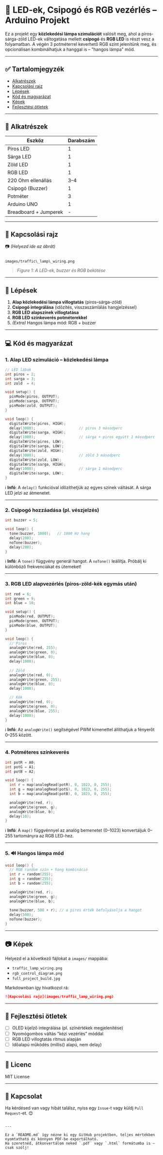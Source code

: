 
# 🚦 LED-ek, Csipogó és RGB vezérlés – Arduino Projekt

Ez a projekt egy **közlekedési lámpa szimulációt** valósít meg, ahol a piros-sárga-zöld LED-ek váltogatása mellett **csipogó** és **RGB LED** is részt vesz a folyamatban. A végén 3 potméterrel keverhető RGB színt jelenítünk meg, és opcionálisan kombinálhatjuk a hanggal is – "hangos lámpa" mód.

---

## ✅ Tartalomjegyzék

- [Alkatrészek](#alkatrészek)
- [Kapcsolási rajz](#kapcsolási-rajz)
- [Lépések](#lépések)
- [Kód és magyarázat](#kód-és-magyarázat)
- [Képek](#képek)
- [Fejlesztési ötletek](#fejlesztési-ötletek)

---

## 🧰 Alkatrészek

| Eszköz            | Darabszám |
|-------------------|-----------|
| Piros LED         | 1         |
| Sárga LED         | 1         |
| Zöld LED          | 1         |
| RGB LED           | 1         |
| 220 Ohm ellenállás| 3–4       |
| Csipogó (Buzzer)  | 1         |
| Potméter          | 3         |
| Arduino UNO       | 1         |
| Breadboard + Jumperek | -     |

---

## 🧠 Kapcsolási rajz

📷 *(Helyezd ide az ábrát)*  
```

images/traffic\_lamp\_wiring.png

````

> _Figure 1: A LED-ek, buzzer és RGB bekötése_

---

## 🔧 Lépések

1. **Alap közlekedési lámpa villogtatás** (piros–sárga–zöld)
2. **Csipogó integrálása** (időzítés, visszaszámlálás hangjelzéssel)
3. **RGB LED alapszínek villogtatása**
4. **RGB LED színkeverés potméterekkel**
5. *(Extra)* Hangos lámpa mód: RGB + buzzer

---

## 💻 Kód és magyarázat

### 1. Alap LED szimuláció – közlekedési lámpa

```cpp
// LED lábak
int piros = 2;
int sarga = 3;
int zold  = 4;

void setup() {
  pinMode(piros, OUTPUT);
  pinMode(sarga, OUTPUT);
  pinMode(zold, OUTPUT);
}

void loop() {
  digitalWrite(piros, HIGH);
  delay(3000);                    // piros 3 másodperc
  digitalWrite(sarga, HIGH);
  delay(1000);                    // sárga + piros együtt 1 másodperc
  digitalWrite(piros, LOW);
  digitalWrite(sarga, LOW);
  digitalWrite(zold, HIGH);
  delay(3000);                    // zöld 3 másodperc
  digitalWrite(zold, LOW);
  digitalWrite(sarga, HIGH);
  delay(1000);                    // sárga 1 másodperc
  digitalWrite(sarga, LOW);
}
````

ℹ️ **Infó**: A `delay()` funkcióval időzíthetjük az egyes színek váltását. A sárga LED jelzi az átmenetet.

---

### 2. Csipogó hozzáadása (pl. vészjelzés)

```cpp
int buzzer = 5;

void loop() {
  tone(buzzer, 1000);   // 1000 Hz hang
  delay(200);  
  noTone(buzzer);
  delay(200);
}
```

ℹ️ **Infó**: A `tone()` függvény generál hangot. A `noTone()` leállítja. Próbálj ki különböző frekvenciákat és ütemeket!

---

### 3. RGB LED alapvezérlés (piros-zöld-kék egymás után)

```cpp
int red = 6;
int green = 9;
int blue = 10;

void setup() {
  pinMode(red, OUTPUT);
  pinMode(green, OUTPUT);
  pinMode(blue, OUTPUT);
}

void loop() {
  // Piros
  analogWrite(red, 255);
  analogWrite(green, 0);
  analogWrite(blue, 0);
  delay(1000);
  
  // Zöld
  analogWrite(red, 0);
  analogWrite(green, 255);
  analogWrite(blue, 0);
  delay(1000);

  // Kék
  analogWrite(red, 0);
  analogWrite(green, 0);
  analogWrite(blue, 255);
  delay(1000);
}
```

ℹ️ **Infó**: Az `analogWrite()` segítségével PWM kimenettel állíthatjuk a fényerőt 0–255 között.

---

### 4. Potméteres színkeverés

```cpp
int potR = A0;
int potG = A1;
int potB = A2;

void loop() {
  int r = map(analogRead(potR), 0, 1023, 0, 255);
  int g = map(analogRead(potG), 0, 1023, 0, 255);
  int b = map(analogRead(potB), 0, 1023, 0, 255);

  analogWrite(red, r);
  analogWrite(green, g);
  analogWrite(blue, b);
  delay(10);
}
```

ℹ️ **Infó**: A `map()` függvénnyel az analóg bemenetet (0–1023) konvertáljuk 0–255 tartományra az RGB LED-hez.

---

### 5. 🔊 Hangos lámpa mód

```cpp
void loop() {
  // RGB random szín + hang kombináció
  int r = random(255);
  int g = random(255);
  int b = random(255);

  analogWrite(red, r);
  analogWrite(green, g);
  analogWrite(blue, b);
  
  tone(buzzer, 500 + r); // a piros érték befolyásolja a hangot
  delay(500);
  noTone(buzzer);
}
```

---

## 📷 Képek

Helyezd el a következő fájlokat a `images/` mappába:

* `traffic_lamp_wiring.png`
* `rgb_control_diagram.png`
* `full_project_build.jpg`

Markdownban így hivatkozol rá:

```markdown
![Kapcsolási rajz](images/traffic_lamp_wiring.png)
```

---

## 📌 Fejlesztési ötletek

* [ ] OLED kijelző integrálása (pl. színértékek megjelenítése)
* [ ] Nyomógombos váltás "kézi vezérlés" móddal
* [ ] RGB LED villogtatás ritmus alapján
* [ ] Időalapú működés (millis() alapú, nem delay)

---

## 📎 Licenc

MIT License

---

## 📩 Kapcsolat

Ha kérdésed van vagy hibát találsz, nyiss egy `Issue`-t vagy küldj `Pull Request`-et. 😊

```

---

Ez a `README.md` így nézne ki egy GitHub projektben, teljes mértékben nyomtatható és könnyen PDF-be exportálható.  
Ha szeretnéd, átkonvertálom neked `.pdf` vagy `.html` formátumba is – csak szólj!
```
